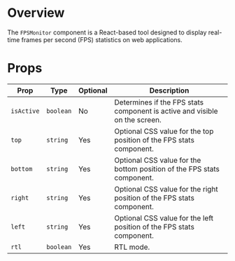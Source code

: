 # Overview

The `FPSMonitor` component is a React-based tool designed to display real-time frames per second (FPS) statistics on web applications.

# Props

| Prop       | Type      | Optional | Description                                                                |
| ---------- | --------- | -------- | -------------------------------------------------------------------------- |
| `isActive` | `boolean` | No       | Determines if the FPS stats component is active and visible on the screen. |
| `top`      | `string`  | Yes      | Optional CSS value for the top position of the FPS stats component.        |
| `bottom`   | `string`  | Yes      | Optional CSS value for the bottom position of the FPS stats component.     |
| `right`    | `string`  | Yes      | Optional CSS value for the right position of the FPS stats component.      |
| `left`     | `string`  | Yes      | Optional CSS value for the left position of the FPS stats component.       |
| `rtl`      | `boolean` | Yes      | RTL mode.                                                                  |
